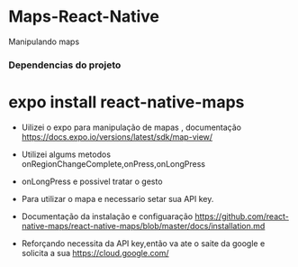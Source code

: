 # Maps-React-Native
Manipulando maps
### Dependencias do projeto
# expo install react-native-maps

- Uilizei o expo para manipulação de mapas , documentação https://docs.expo.io/versions/latest/sdk/map-view/
- Utilizei algums metodos onRegionChangeComplete,onPress,onLongPress
- onLongPress e possivel tratar o gesto
- Para utilizar o mapa e necessario setar sua API key. 
     <meta-data
     android:name="com.google.android.geo.API_KEY"
     android:value="Your Google maps API Key Here"/>
     
- Documentação da instalação e configuaração https://github.com/react-native-maps/react-native-maps/blob/master/docs/installation.md
- Reforçando  necessita da API key,então va ate o saite da  google e solicita a sua  https://cloud.google.com/ 
